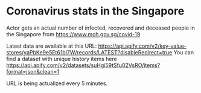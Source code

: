 # Coronavirus stats in the Singapore
Actor gets an actual number of infected, recovered and deceased people in the Singapore from https://www.moh.gov.sg/covid-19

Latest data are available at this URL: https://api.apify.com/v2/key-value-stores/yaPbKe9e5Et61bl7W/records/LATEST?disableRedirect=true
You can find a dataset with unique history items here https://api.apify.com/v2/datasets/suHgi59tSfu02VsRO/items?format=json&clean=1

URL is being actualized every 5 minutes.
